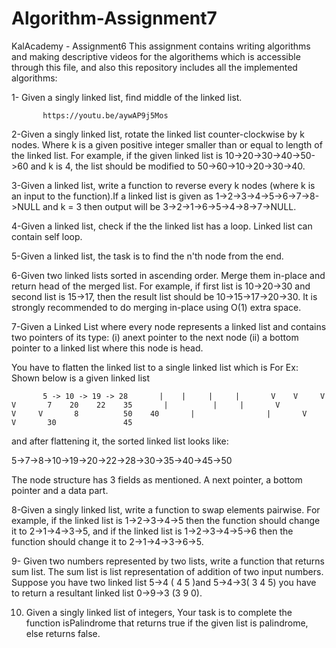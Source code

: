 # Algorithm-Assignment7
KalAcademy - Assignment6 This assignment contains writing algorithms and making descriptive videos for the algorithems which is accessible through this file, and also this repository includes all the implemented algorithms:

1- Given a singly linked list, find middle of the linked list. 

           https://youtu.be/aywAP9j5Mos

2-Given a singly linked list, rotate the linked list counter-clockwise by k nodes. Where k is a given positive integer smaller than or equal to length of the linked list. For example, if the given linked list is 10->20->30->40->50->60 and k is 4, the list should be modified to 50->60->10->20->30->40.


3-Given a linked list, write a function to reverse every k nodes (where k is an input to the function).If a linked list is given as 1->2->3->4->5->6->7->8->NULL and k = 3 then output will be 3->2->1->6->5->4->8->7->NULL.


4-Given a linked list, check if the the linked list has a loop. Linked list can contain self loop.


5-Given a linked list, the task is to find the n'th node from the end. 


6-Given two linked lists sorted in ascending order. Merge them in-place and return head of the merged list.   For example, if first list is 10->20->30 and second list is 15->17, then the result list should be 10->15->17->20->30.
It is strongly recommended to do merging in-place using O(1) extra space.

7-Given a Linked List where every node represents a linked list and contains two pointers of its type:
(i) anext pointer to the next node
(ii) a bottom pointer to a linked list where this node is head.

You have to flatten the linked list to a single linked list which is
For Ex: Shown below is a given linked list

           5 -> 10 -> 19 -> 28       |    |     |     |       V    V     V     V       7    20    22    35       |          |     |       V          V     V       8          50    40       |                |       V                V       30               45

and after flattening it, the sorted linked list looks like:

 5->7->8->10->19->20->22->28->30->35->40->45->50

The  node structure has 3 fields as mentioned. A next pointer, a bottom pointer and a data part.



8-Given a singly linked list, write a function to swap elements pairwise. For example, if the linked list is 1->2->3->4->5 then the function should change it to 2->1->4->3->5, and if the linked list is 1->2->3->4->5->6 then the function should change it to 2->1->4->3->6->5.



9- Given two numbers represented by two lists, write a function that returns sum list. The sum list is list representation of addition of two input numbers.
Suppose you have two linked list 5->4 ( 4 5 )and 5->4->3( 3 4 5) you have to return  a resultant linked list 0->9->3 (3 9 0).


10. Given a singly linked list of integers, Your task is to complete the function isPalindrome that returns true if the given list is palindrome, else returns false.


